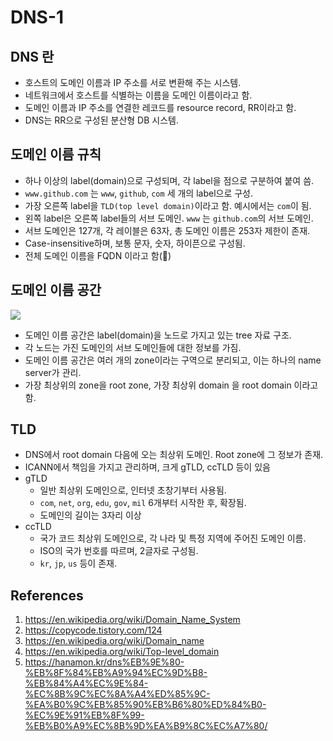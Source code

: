 # DNS-1

## DNS 란

- 호스트의 도메인 이름과 IP 주소를 서로 변환해 주는 시스템.
- 네트워크에서 호스트를 식별하는 이름을 도메인 이름이라고 함.
- 도메인 이름과 IP 주소를 연결한 레코드를 resource record, RR이라고 함.
- DNS는 RR으로 구성된 분산형 DB 시스템.

## 도메인 이름 규칙

- 하나 이상의 label(domain)으로 구성되며, 각 label을 점으로 구분하여 붙여 씀.
- `www.github.com` 는 `www`, `github`, `com` 세 개의 label으로 구성.
- 가장 오른쪽 label을 `TLD(top level domain)`이라고 함. 예시에서는 `com`이 됨.
- 왼쪽 label은 오른쪽 label들의 서브 도메인. `www` 는 `github.com`의 서브 도메인.
- 서브 도메인은 127개, 각 레이블은 63자, 총 도메인 이름은 253자 제한이 존재.
- Case-insensitive하며, 보통 문자, 숫자, 하이픈으로 구성됨.
- 전체 도메인 이름을 FQDN 이라고 함(🚫)

## 도메인 이름 공간

![](https://upload.wikimedia.org/wikipedia/commons/thumb/b/b1/Domain_name_space.svg/675px-Domain_name_space.svg.png)

- 도메인 이름 공간은 label(domain)을 노드로 가지고 있는 tree 자료 구조.
- 각 노드는 가진 도메인의 서브 도메인들에 대한 정보를 가짐.
- 도메인 이름 공간은 여러 개의 zone이라는 구역으로 분리되고, 이는 하나의 name server가 관리.
- 가장 최상위의 zone을 root zone, 가장 최상위 domain 을 root domain 이라고 함.

## TLD

- DNS에서 root domain 다음에 오는 최상위 도메인. Root zone에 그 정보가 존재.
- ICANN에서 책임을 가지고 관리하며, 크게 gTLD, ccTLD 등이 있음
- gTLD
  - 일반 최상위 도메인으로, 인터넷 초창기부터 사용됨.
  - `com`, `net`, `org`, `edu`, `gov`, `mil` 6개부터 시작한 후, 확장됨.
  - 도메인의 길이는 3자리 이상
- ccTLD
  - 국가 코드 최상위 도메인으로, 각 나라 및 특정 지역에 주어진 도메인 이름.
  - ISO의 국가 번호를 따르며, 2글자로 구성됨.
  - `kr`, `jp`, `us` 등이 존재.

## References

1. https://en.wikipedia.org/wiki/Domain_Name_System
2. https://copycode.tistory.com/124
3. https://en.wikipedia.org/wiki/Domain_name
4. https://en.wikipedia.org/wiki/Top-level_domain
5. https://hanamon.kr/dns%EB%9E%80-%EB%8F%84%EB%A9%94%EC%9D%B8-%EB%84%A4%EC%9E%84-%EC%8B%9C%EC%8A%A4%ED%85%9C-%EA%B0%9C%EB%85%90%EB%B6%80%ED%84%B0-%EC%9E%91%EB%8F%99-%EB%B0%A9%EC%8B%9D%EA%B9%8C%EC%A7%80/
